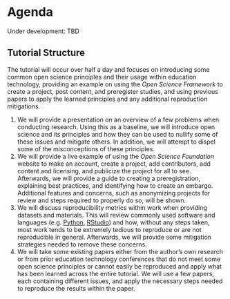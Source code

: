 # Agenda

Under development: TBD

## Tutorial Structure

The tutorial will occur over half a day and focuses on introducing some common open science principles and their usage within education technology, providing an example on using the *Open Science Framework* to create a project, post content, and preregister studies, and using previous papers to apply the learned principles and any additional reproduction mitigations.

1. We will provide a presentation on an overview of a few problems when conducting research. Using this as a baseline, we will introduce open science and its principles and how they can be used to nullify some of these issues and mitigate others. In addition, we will attempt to dispel some of the misconceptions of these principles.
1. We will provide a live example of using the *Open Science Foundation* website to make an account, create a project, add contributors, add content and licensing, and publicize the project for all to see. Afterwards, we will provide a guide to creating a preregistration, explaining best practices, and identifying how to create an embargo. Additional features and concerns, such as anonymizing projects for review and steps required to properly do so, will be shown.
1. We will discuss reproducibility metrics within work when providing datasets and materials. This will review commonly used software and languages (e.g. [Python][python], [RStudio][rstudio]) and how, without any steps taken, most work tends to be extremely tedious to reproduce or are not reproducible in general. Afterwards, we will provide some mitigation strategies needed to remove these concerns.
1. We will take some existing papers either from the author’s own research or from prior education technology conferences that do not meet some open science principles or cannot easily be reproduced and apply what has been learned across the entire tutorial. We will use a few papers, each containing different issues, and apply the necessary steps needed to reproduce the results within the paper.

[python]: https://www.python.org/
[rstudio]: https://www.rstudio.com/
